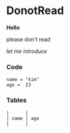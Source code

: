 # DonotRead

**Hello**

please don't read

*let me introduce*

### Code

```
name = "kim"
age =  23
```

### Tables
```
|      |
| name | age
|      |
```
